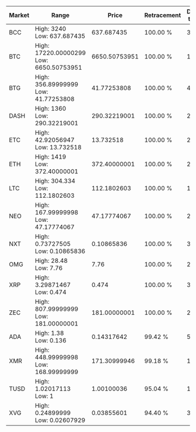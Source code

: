 | Market | Range | Price| Retracement | Doubles to 50% |
| --- | --- | --- | --- | --- |
| BCC | High: 3240<br />Low: 637.687435 | 637.687435 | 100.00 % | 3.04 |
| BTC | High: 17220.00000299<br />Low: 6650.50753951 | 6650.50753951 | 100.00 % | 1.79 |
| BTG | High: 356.89999999<br />Low: 41.77253808 | 41.77253808 | 100.00 % | 4.77 |
| DASH | High: 1360<br />Low: 290.32219001 | 290.32219001 | 100.00 % | 2.84 |
| ETC | High: 42.92056947<br />Low: 13.732518 | 13.732518 | 100.00 % | 2.06 |
| ETH | High: 1419<br />Low: 372.40000001 | 372.40000001 | 100.00 % | 2.41 |
| LTC | High: 304.334<br />Low: 112.1802603 | 112.1802603 | 100.00 % | 1.86 |
| NEO | High: 167.99999998<br />Low: 47.17774067 | 47.17774067 | 100.00 % | 2.28 |
| NXT | High: 0.73727505<br />Low: 0.10865836 | 0.10865836 | 100.00 % | 3.89 |
| OMG | High: 28.48<br />Low: 7.76 | 7.76 | 100.00 % | 2.34 |
| XRP | High: 3.29871467<br />Low: 0.474 | 0.474 | 100.00 % | 3.98 |
| ZEC | High: 807.99999999<br />Low: 181.00000001 | 181.00000001 | 100.00 % | 2.73 |
| ADA | High: 1.38<br />Low: 0.136 | 0.14317642 | 99.42 % | 5.29 |
| XMR | High: 448.99999998<br />Low: 168.99999999 | 171.30999946 | 99.18 % | 1.80 |
| TUSD | High: 1.02017113<br />Low: 1 | 1.00100036 | 95.04 % | 1.01 |
| XVG | High: 0.24899999<br />Low: 0.02607929 | 0.03855601 | 94.40 % | 3.57 |

